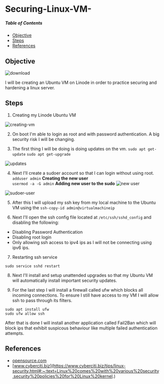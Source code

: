 # Securing-Linux-VM-
##### Table of Contents  
* [Objective](#objective)
* [Steps](#steps)
* [References](#references)   

<a name="objective"/>

## Objective 
![download](https://user-images.githubusercontent.com/25124463/205220194-b9abc6db-8555-4dfa-acce-f2d98d162b32.png)

I will be creating an Ubuntu VM on Linode in order to practice securing and hardening a linux server. 

<a name="steps"/>

## Steps
1. Creating my Linode Ubuntu VM


![creating-vm](https://user-images.githubusercontent.com/25124463/205230535-ae0565d2-a472-41c1-9e84-ef7b979811a2.jpg)

2. On boot I'm able to login as root and with password authentication. A big security risk I will be changing. 

3. The first thing I will be doing is doing updates on the vm.
``sudo apt get-update`` ``sudo apt get-upgrade``

![updates](https://user-images.githubusercontent.com/25124463/205233071-b5356315-5037-4fbb-bae1-4279967967f2.jpg)

4. Next I'll create a sudoer account so that I can login without using root. <br>
 ``adduser admin`` **Creating the new user**<br>
 ``usermod -a -G admin`` **Adding new user to the sudo**
 ![new user](https://user-images.githubusercontent.com/25124463/205456533-dde3ba45-eed9-4256-b054-c8d1775c5234.jpg)
 
 
![sudoer-user](https://user-images.githubusercontent.com/25124463/205456562-6f906bb2-e915-40a6-97f5-8bdfcbbd00b8.jpg)

5. After this I will upload my ssh key from my local machine to the Ubuntu VM using the ``ssh-copy-id admin@virtualmachineip``

6. Next I'll open the ssh config file located at ``/etc/ssh/sshd_config`` and disabling the following:
* Disabling Password Authentication
* Disabling root login
* Only allowing ssh access to ipv4 ips as I will not be connecting using ipv6 ips. 

7. Restarting ssh service 

```
sudo service sshd restart

```


8. Next I'll install and setup unattended upgrades so that my Ubuntu VM will automatically install important security updates. 


9. For the last step I will install a firewall called ufw which blocks all incoming connections. To ensure I still have access to my VM I will allow ssh to pass through its filters. 

```
sudo apt install ufw
sudo ufw allow ssh

```

After that is done I will install another application called Fail2Ban which will block ips that exhibit suspicous behaviour like multiple failed authentication attempts.



 
 
<a name="references"/>

## References

* [opensource.com](https://opensource.com/article/19/10/linux-server-security)
* [www.cyberciti.biz](https://www.cyberciti.biz/tips/linux-security.html#:~:text=Linux%20comes%20with%20various%20security,security%20policies%20for%20Linux%20kernel.)
